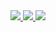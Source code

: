 <a href="https://github.com/nghaninn/nghaninn">
  <img src="https://github-readme-stats.vercel.app/api?username=nghaninn&count_private=true&show_icons=true&theme=jolly" />
</a>
<a href="https://github.com/nghaninn/nghaninn">
  <img align="top" src="https://github-readme-stats.vercel.app/api/top-langs/?username=nghaninn&count_private=true&hide_border=true&layout=compact&theme=jolly" />
</a>
<a href="https://github.com/nghaninn/nghaninn">
  <img align="top" src="https://github-readme-stats.vercel.app/api/wakatime?username=nghaninn" />
</a>
